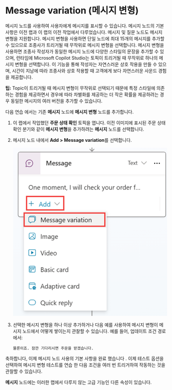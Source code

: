 # Message variation (메시지 변형)

메시지 노드를 사용하여 사용자에게 메시지를 표시할 수 있습니다. 
메시지 노드의 기본 사항은 이전 랩과 이 랩의 이전 작업에서 다루었습니다. 
메시지 및 질문 노드도 메시지 변형을 지원합니다.
메시지 변형을 사용하면 단일 노드에 최대 15개의 메시지를 추가할 수 있으므로 조종사가 트리거될 때 무작위로 메시지 변형을 선택합니다. 
메시지 변형을 사용하면 조종사 작성자가 동일한 메시지 노드에 다양한 스타일의 문장을 추가할 수 있으며, 런타임에 Microsoft Copilot Studio는 토픽이 트리거될 때 무작위로 하나의 메시지 변형을 선택합니다. 
이 기능을 통해 작성자는 자연스러운 상호 작용을 만들 수 있으며, 시간이 지남에 따라 조종사와 상호 작용할 때 고객에게 보다 자연스러운 사운드 경험을 제공합니다.

**팁:** Topic이 트리거될 때 메시지 변형이 무작위로 선택되기 때문에 특정 스타일에 의존하는 경험을 제공하면서 경우에 따라 차별화를 제공하는 더 작은 확률을 제공하려는 경우 동일한 메시지의 여러 버전을 추가할 수 있습니다.

다음 연습 에서는 기존 **메시지** 노드에 **메시지 변형** 노드를 추가합니다.

1.  이 랩에서 작업했던 **주문 상태 확인** 토픽을 엽니다. 
    이전 이미지에 표시된 주문 상태 확인 분기와 같이 **메시지 변형**을 추가하려는 **메시지** 노드를 선택합니다.

2.  메시지 노드 내에서 **Add \> Message variation**를 선택합니다.

    <img src="./images/image41.png" >


3.  선택한 메시지 변형을 하나 이상 추가하거나 다음 예를 사용하여 메시지 변형이 메시지 노드에서 어떻게 쌓이는지 관찰할 수 있습니다. 
    예를 들어, 업데이트 조건 경로에서:

    ```
    물론이죠. 잠깐 기다리시면 주문을 받겠습니다. 
    ```
  
축하합니다, 이제 메시지 노드 사용의 기본 사항을 완료 했습니다 . 이제 테스트 옵션을 선택하여 메시지 변형 테스트를 연습 한 다음 조건을 여러 번 트리거하여 작동하는 것을 관찰할 수 있습니다.

**메시지** 노드에는 이러한 랩에서 다루지 않는 고급 기능인 다른 속성이 있습니다.
